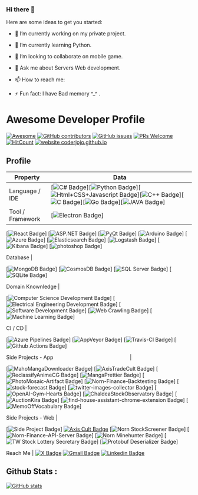 ### Hi there 👋


Here are some ideas to get you started:

- 🔭 I’m currently working on my private project.
- 🌱 I’m currently learning Python.
- 👯 I’m looking to collaborate on mobile game.
- 💬 Ask me about Servers Web development.
- 📫 How to reach me: 


- ⚡ Fun fact: I have Bad memory ^_^ .


# Awesome Developer Profile
[![Awesome](https://awesome.re/badge.svg)](https://awesome.re) [![GitHub contributors](https://img.shields.io/github/contributors/coderjojo/creative-profile-readme)](https://github.com/coderjojo/creative-profile-readme/graphs/contributors) [![GitHub issues](https://img.shields.io/github/issues/coderjojo/creative-profile-readme)](https://github.com/coderjojo/creative-profile-readme/issues) [![PRs Welcome](https://img.shields.io/badge/PRs-welcome-brightgreen.svg?style=flat-square)](https://github.com/coderjojo/creative-profile-readme/pulls) [![HitCount](https://views.whatilearened.today/views/github/coderjojo/creative-profile-readme.svg)](https://github.com/coderjojo/creative-profile-readme) [![website coderjojo.github.io](https://img.shields.io/website-up-down-green-red/http/coderjojo.github.io/creative-profile-readme.svg)](https://coderjojo.github.io/creative-profile-readme/)



## Profile
Property                 | Data  
-------------------------|------
Language / IDE           |[![C# Badge](https://img.shields.io/badge/-Visual%20Studio-239120?style=flat&logo=C-Sharp&logoColor=white)][![Python Badge](https://img.shields.io/badge/-PyCharm-3776AB?style=flat&logo=Python&logoColor=white)][![Html+CSS+Javascript Badge](https://img.shields.io/badge/-Visual%20Studio%20Code-F7DF1E?style=flat&logo=Javascript&logoColor=white)][![C++ Badge](https://img.shields.io/badge/-Visual%20Studio-00599C?style=flat&logo=C%2B%2B&logoColor=white)][![C Badge](https://img.shields.io/badge/-Visual%20Studio-A8B9CC?style=flat&logo=C&logoColor=white)][![Go Badge](https://img.shields.io/badge/-Visual%20Studio%20Code-00ADD8?style=flat&logo=Go&logoColor=white)][![JAVA Badge](https://img.shields.io/badge/-Eclipse-007396?style=flat&logo=OpenJDK&logoColor=white)]
Tool / Framework         |[![Electron Badge](https://img.shields.io/badge/-Electron-47848F?style=flat&logo=Electron&logoColor=white)]
[![React Badge](https://img.shields.io/badge/-React-61DAFB?style=flat&logo=Electron&logoColor=white)]
[![ASP.NET Badge](https://img.shields.io/badge/-ASP.NET-5C2D91?style=flat&logo=.net&logoColor=white)]
[![PyQt Badge](https://img.shields.io/badge/-PyQt-41CD52?style=flat&logo=Qt&logoColor=white)]
[![Arduino Badge](https://img.shields.io/badge/-Arduino-00979D?style=flat&logo=Arduino&logoColor=white)]
[![Azure Badge](https://img.shields.io/badge/-Microsoft%20Azure-0089D6?style=flat&logo=Microsoft-Azure&logoColor=white)]
[![Elasticsearch Badge](https://img.shields.io/badge/-Elasticsearch-005571?style=flat&logo=Elasticsearch&logoColor=white)]
[![Logstash Badge](https://img.shields.io/badge/-Logstash-F2BD1A?style=flat&logo=Logstash&logoColor=white)]
[![Kibana Badge](https://img.shields.io/badge/-Kibana-E8478B?style=flat&logo=Kibana&logoColor=white)]
[![photoshop Badge](https://img.shields.io/badge/-Photoshop-26C9FF?style=flat&logo=Adobe-Photoshop&logoColor=white)]

Database         | 

[![MongoDB Badge](https://img.shields.io/badge/-MongoDB-47A248?style=flat&logo=MongoDB&logoColor=white)]
[![CosmosDB Badge](https://img.shields.io/badge/-CosmosDB-0078D4?style=flat&logo=microsoftazure&logoColor=white)]
[![SQL Server Badge](https://img.shields.io/badge/-SQL%20Server-CC2927?style=flat&logo=microsoftsqlserver&logoColor=white)]
[![SQLite Badge](https://img.shields.io/badge/-SQLite-003B57?style=flat&logo=sqlite&logoColor=white)]

Domain Knownledge        | 

[![Computer Science Development Badge](https://img.shields.io/badge/-Computer%20Science-FAB040?style=flat&logoColor=white)]
[![Electrical Engineering Development Badge](https://img.shields.io/badge/-Electrical%20Engineering-4C8CBF?style=flat&logoColor=white)]
[![Software Development Badge](https://img.shields.io/badge/-Software%20Development-FF6600?style=flat&logoColor=white)]
[![Web Crawling Badge](https://img.shields.io/badge/-Web%20Crawling-036CB5?style=flat&logoColor=white)]
[![Machine Learning Badge](https://img.shields.io/badge/-Machine%20Learning-01D277?style=flat&logoColor=white)]

CI / CD                  | 

[![Azure Pipelines Badge](https://img.shields.io/badge/-Azure%20Pipelines-2560E0?style=flat&logo=Azure-Pipelines&logoColor=white)]
[![AppVeyor Badge](https://img.shields.io/badge/-AppVeyor-00B3E0?style=flat&logo=AppVeyor&logoColor=white)]
[![Travis-CI Badge](https://img.shields.io/badge/-Travis%20CI-3EAAAF?style=flat&logo=Travis-CI&logoColor=white)]
[![Github Actions Badge](https://img.shields.io/badge/-Github%20Actions-2088FF?style=flat&logo=Github-Actions&logoColor=white)]

Side Projects - App <img width=200/> | 

[![MahoMangaDownloader Badge](https://img.shields.io/badge/-MahoMangaDownloader-lightskyblue?style=flat&logoColor=white)]
[![AxisTradeCult Badge](https://img.shields.io/badge/-AxisTradeCult-darkorange?style=flat&logoColor=white)]
[![ReclassifyAnimeCG Badge](https://img.shields.io/badge/-ReclassifyAnimeCG-EE4C2C?style=flat&logoColor=white)]
[![MangaPrettier Badge](https://img.shields.io/badge/-MangaPrettier-orange?style=flat&logoColor=white)]
[![PhotoMosaic-Artifact Badge](https://img.shields.io/badge/-PhotoMosaic%20Artifact-deepskyblue?style=flat&logoColor=white)]
[![Norn-Finance-Backtesting Badge](https://img.shields.io/badge/-Norn%20Finance%20Backtesting-546E7A?style=flat&logoColor=white)]
[![stock-forecast Badge](https://img.shields.io/badge/-stock%20forecast-6633cc?style=flat&logoColor=white)]
[![twitter-images-collector Badge](https://img.shields.io/badge/-twitter%20images%20collector-00ACED?style=flat&logoColor=white)]
[![OpenAI-Gym-Hearts Badge](https://img.shields.io/badge/-OpenAI%20Gym%20Hearts-darkslateblue?style=flat&logoColor=white)]
[![ChaldeaStockObservatory Badge](https://img.shields.io/badge/-ChaldeaStockObservatory-lightsteelblue?style=flat&logoColor=white)]
[![AuctionKira Badge](https://img.shields.io/badge/-AuctionKira-3CC377?style=flat&logoColor=white)]
[![find-house-assistant-chrome-extension Badge](https://img.shields.io/badge/-find%20house%20assistant%20chrome%20extension-yellowgreen?style=flat&logoColor=white)]
[![MemoOffVocabulary Badge](https://img.shields.io/badge/-MemoOffVocabulary-magenta?style=flat&logoColor=white)]

Side Projects - Web      | 

[![Side Project Badge](https://img.shields.io/badge/-project.zmcx16.moe-00fa9a?style=flat&logoColor=white)]
[![Axis Cult Badge](https://img.shields.io/badge/-Axis%20Cult-00eeff?style=flat&logoColor=white)](https://axiscult.zmcx16.moe/) 
[![Norn StockScreener Badge](https://img.shields.io/badge/-Norn%20StockScreener-90ee90?style=flat&logoColor=white)]
[![Norn-Finance-API-Server Badge](https://img.shields.io/badge/-Norn%20Finance%20API%20Server-465155?style=flat&logoColor=white)]
[![Norn Minehunter Badge](https://img.shields.io/badge/-Norn%20Minehunter-gold?style=flat&logoColor=white)]
[![TW Stock Lottery Secretary Badge](https://img.shields.io/badge/-TW%20Stock%20Lottery%20Secretary-3b5998?style=flat&logoColor=white)]
[![Protobuf Deserializer Badge](https://img.shields.io/badge/-Protobuf%20Deserializer-red?style=flat&logoColor=white)]

Reach Me                 | [![X Badge](https://img.shields.io/badge/-zmcx16-00acee?style=flat&logo=twitter&logoColor=white)](https://twitter.com/fenix2332) [![Gmail Badge](https://img.shields.io/badge/-zmcx16-e54448?style=flat&logo=Gmail&logoColor=white)](mailto:m.fenix2112@gmail.com) [![Linkedin Badge](https://img.shields.io/badge/-zmcx16-blue?style=flat&logo=Linkedin&logoColor=white)](https://www.linkedin.com/in/muhanned-masoud-91aab752/)

## Github Stats :
[![GitHub stats](https://github-readme-stats.vercel.app/api?username=m-fenix2112&show_icons=true)](https://github.com/m-fenix2112)
